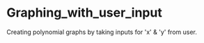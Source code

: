 # Graphing_with_user_input
Creating polynomial graphs by taking inputs for 'x' &amp; 'y' from user.
